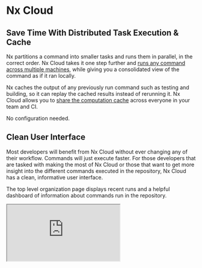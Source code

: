 # Nx Cloud
## Save Time With Distributed Task Execution & Cache
Nx partitions a command into smaller tasks and runs them in parallel, in the correct order. Nx Cloud takes it one step further and [runs any command across multiple machines](/nx-cloud/intro/distributed-task-execution), while giving you a consolidated view of the command as if it ran locally.

Nx caches the output of any previously run command such as testing and building, so it can replay the cached results instead of rerunning it. Nx Cloud allows you to [share the computation cache](/nx-cloud/intro/distributed-caching) across everyone in your team and CI.

No configuration needed.

## Clean User Interface

Most developers will benefit from Nx Cloud without ever changing any of their workflow.  Commands will just execute faster.  For those developers that are tasked with making the most of Nx Cloud or those that want to get more insight into the different commands executed in the repository, Nx Cloud has a clean, informative user interface.

The top level organization page displays recent runs and a helpful dashboard of information about commands run in the repository.

<iframe src="https://nx.app/orgs/5e38af6de037b5000598b2d6/workspaces/5edaf12087863a0005781f17">

Each branch in the repository has its own dedicated page where you can view agent utilization and a waterfall task execution graph for the most recent runs against that branch.

<iframe src="https://nx.app/branch?workspaceId=5edaf12087863a0005781f17&branchName=master">
